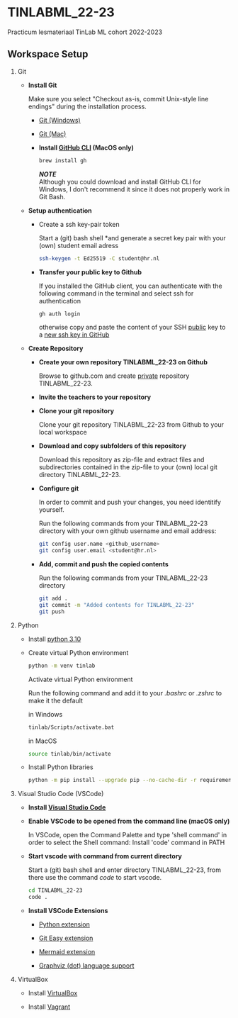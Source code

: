 # TINLABML_22-23
Practicum lesmateriaal TinLab ML cohort 2022-2023

## Workspace Setup

<ol>

<li>

Git

<ul>

<li>

**Install Git**

Make sure you select "Checkout as-is, commit Unix-style line endings" during the installation process.

<ul>

<li>

[Git (Windows)](https://gitforwindows.org/)

</li>

<li>

[Git (Mac)](https://git-scm.com/download/mac)

</li>

<li>

**Install [GitHub CLI](https://cli.github.com/) (MacOS only)**

```bash
brew install gh
```

***NOTE***<br>
Although you could download and install GitHub CLI for Windows, I don't recommend it since it does not properly work in Git Bash.

</li>

</ul>

<li>

**Setup authentication**

<ul>

<li>

Create a ssh key-pair token

Start a (git) bash shell *and generate a secret key pair with your (own) student email adress

```sh
ssh-keygen -t Ed25519 -C student@hr.nl
```

</li>

<li>

**Transfer your <b>public</b> key to Github**

If you installed the GitHub client, you can authenticate with the following command in the terminal and select ssh for authentication

```sh
gh auth login
```

otherwise copy and paste the content of your SSH <u>public</u> key to a [new ssh key in GitHub](https://github.com/settings/ssh/new)

</li>

</ul>

<li>

**Create Repository**

<ul>

<li>

**Create your own repository TINLABML_22-23 on Github**

<p>
Browse to <a>github.com</a> and create <u>private</u> repository TINLABML_22-23.
</p>

</li>

<li>

**Invite the teachers to your repository**

</li>

<li>

**Clone your git repository**

<p>
Clone your git repository TINLABML_22-23 from Github to your local workspace</u>
</p>

</li>

<li>

**Download and copy subfolders of this repository**

<p>
Download this repository as zip-file and extract files and subdirectories contained in the zip-file to your (own) local git directory TINLABML_22-23.
</p>

</li>

<li>

**Configure git**

In order to commit and push your changes, you need identitify yourself.

Run the following commands from your TINLABML_22-23 directory with your own github username and email address:

```sh
git config user.name <github_username>
git config user.email <student@hr.nl>
```

</li>

<li>

**Add, commit and push the copied contents**

<p>

Run the following commands from your TINLABML_22-23 directory

```sh
git add .
git commit -m "Added contents for TINLABML_22-23"
git push
```

</p>

</li>

</ul>

</li>

</ul>

</li>

<li>

Python

<ul>

<li>

Install [python 3.10](https://www.python.org/downloads/release/python-3105/)

</li>

<li>

Create virtual Python environment 

```sh
python -m venv tinlab
```

Activate virtual Python environment 

Run the following command and add it to your <i>.bashrc</i> or <i>.zshrc</i> to make it the default

in Windows

```sh
tinlab/Scripts/activate.bat
```

in MacOS

```sh
source tinlab/bin/activate
```

</li>

<li>

Install Python libraries

```bash
python -m pip install --upgrade pip --no-cache-dir -r requirements.txt
```

</li>

</ul>

</li>

<li>

Visual Studio Code (VSCode)

<ul>

<li>

**Install [Visual Studio Code](https://code.visualstudio.com)**

</li>

<li>

**Enable VSCode to be opened from the command line (macOS only)**

In VSCode, open the Command Palette and type 'shell command' in order to select the Shell command: 
Install 'code' command in PATH

</li>

<li>

**Start vscode with command from current directory**

Start a (git) bash shell and enter directory TINLABML_22-23, from there use the command <i>code</i> to start vscode.

```sh
cd TINLABML_22-23
code .
```

</li>

<li>

**Install VSCode Extensions**

<ul>

<li>

[Python extension](https://marketplace.visualstudio.com/items?itemName=ms-python.python)

<li>

[Git Easy extension](https://marketplace.visualstudio.com/items?itemName=bibhasdn.git-easy)

</li>

<li>

[Mermaid extension](https://marketplace.visualstudio.com/items?itemName=bierner.markdown-mermaid)

</li>

<li>

[Graphviz (dot) language support](https://marketplace.visualstudio.com/items?itemName=joaompinto.vscode-graphviz)

</li>

</ul>

</li>

</ul>

</li>

<li>

VirtualBox

<ul>

<li>

Install [VirtualBox](https://www.virtualbox.org/)

</li>

<li>

Install [Vagrant](https://www.vagrantup.com/)

</li>

</ul>

</li>

</ol>
